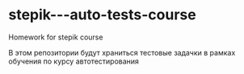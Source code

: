 # stepik---auto-tests-course
Homework for stepik course

В этом репозитории будут храниться тестовые задачки в рамках обучения по курсу автотестирования
